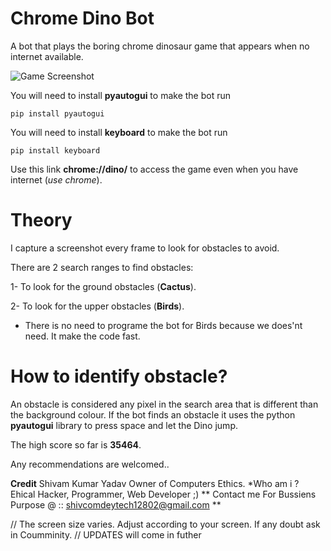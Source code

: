# Chrome Dino Bot
A bot that plays the boring chrome dinosaur game that appears when no internet available.

![Game Screenshot](  https://1.bp.blogspot.com/-xOUkeIvVFXk/XsVOuhX4rgI/AAAAAAAAAGs/eCxYA4X5ElMZFzaRNAGmAEcd3WDspS8NwCNcBGAsYHQ/s1600/dino.png)

You will need to install **pyautogui** to make the bot run
```
pip install pyautogui
```
You will need to install **keyboard** to make the bot run
```
pip install keyboard
```
Use this link **chrome://dino/** to access the game even when you have internet (*use chrome*).

# Theory
I capture a screenshot every frame to look for obstacles to avoid.

There are 2 search ranges to find obstacles:

1- To look for the ground obstacles (**Cactus**).

2- To look for the upper obstacles (**Birds**).

* There is no need to programe the bot for Birds because we does'nt need. It make the code fast.

# How to identify obstacle?
An obstacle is considered any pixel in the search area that is different than the background colour.
If the bot finds an obstacle it uses the python **pyautogui** library to press space and let the Dino jump.

The high score so far is **35464**.

Any recommendations are welcomed..

**Credit**
Shivam Kumar Yadav Owner of Computers Ethics. 
*Who am i ?
Ehical Hacker, Programmer, Web Developer ;)
** Contact me For Bussiens Purpose @ :: shivcomdeytech12802@gmail.com **
 
// The screen size varies. Adjust according to your screen. If any doubt ask in Coumminity.
// UPDATES will come in futher 